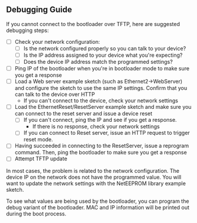 ## Debugging Guide

If you cannot connect to the bootloader over TFTP, here are suggested debugging steps:

* [ ] Check your network configuration:
    * [ ] Is the network configured properly so you can talk to your device?
    * [ ] Is the IP address assigned to your device what you're expecting?
    * [ ] Does the device IP address match the programmed settings?
* [ ] Ping IP of the bootloader when you're in bootloader mode to make sure you get a response
* [ ] Load a Web server example sketch (such as Ethernet2->WebServer) and configure the sketch to use the same IP settings. Confirm that you can talk to the device over HTTP
    * If you can't connect to the device, check your network settings
* [ ] Load the EthernetReset/ResetServer example sketch and make sure you can connect to the reset server and issue a device reset
    * [ ] If you can't connect, ping the IP and see if you get a response. 
        * If there is no response, check your network settings
    * [ ] If you can connect to Reset server, issue an HTTP request to trigger reset mode.
* [ ] Having succeeded in connecting to the ResetServer, issue a reprogram command. Then, ping the bootloader to make sure you get a response
* [ ] Attempt TFTP update

In most cases, the problem is related to the network configuration. The device IP on the network does not have the programmed value. You will want to update the network settings with the NetEEPROM library example sketch.

To see what values are being used by the bootloader, you can program the debug variant of the bootloader. MAC and IP information will be printed out during the boot process.
